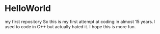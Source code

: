 # HelloWorld
my first repository
So this is my first attempt at coding in almost 15 years. 
I used to code in C++ but actually hated it.
I hope this is more fun.
